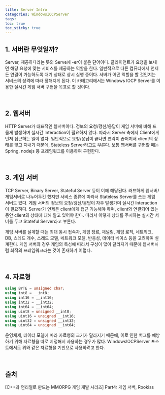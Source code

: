 ```yaml
---
title: Server Intro
categories: WindowsIOCPServer
tags: 
toc: true
toc_sticky: true
---
```

## **1. 서버란 무엇일까?**

Server, 제공하다라는 뜻의 Serve에 -er이 붙은 단어이다. 클라이언트가 요청을 보내면 해당 요청에 맞는 서비스를 제공하는 역할을 한다. 일반적으로 다른 컴퓨터에서 언제든 연결이 가능하도록 대기 상태로 상시 실행 중이다. 서버가 어떤 역할을 할 것인지는 서비스의 성격에 따라 정해지게 된다. 이 카테고리에서는 Windows IOCP Server를 이용한 실시간 게임 서버 구현을 목표로 할 것이다. 

<br/>

## **2. 웹서버**

HTTP Server가 대표적인 웹서버이다. 정보의 요청/갱신/응답이 게임 서버에 비해 드물게 발생하며 실시간 Interaction이 필요하지 않다. 따라서  Server 측에서 Client에게 먼저 접근하는 일이 없다. 일반적으로 요청/응답이 끝나면 연락이 끊어져서 client의 상태를 잊고 지내기 때문에, Stateless Server라고도 부른다. 보통 웹서버를 구현할 때는 Spring, nodejs 등 프레임워크를 이용하여 구현한다. 

<br/>

## **3. 게임 서버**

TCP Server, Binary Server, Stateful Server 등이 이에 해당된다. 러프하게 웹서버/게임서버로 나누어두긴 했지만 서비스 종류에 따라서 Stateless Server를 쓰는 게임 서버도 있다. 게임 서버의 정보의 요청/갱신/응답이 자주 발생가며 실시간 Interaction이 필요하다. Server가 언제든 client에게 접근 가능해야 하며, client와 연결되어 있는 동안 client의 상태에 대해 알고 있어야 한다. 따라서 이렇게 상태를 주시하는 실시간 서버를 두고 Stateful Server라고 부른다. 

게임 서버를 설계할 때는 최대 동시 접속자, 게임 장르, 채널링, 게임 로직, 네트워크, DB, 스레드 개수, 스레드 모델, 네트워크 모델, 반응성, 데이터 베이스 등을 고려하여 설계한다. 게임 서버의 경우 게임의 특성에 따라서 구성이 많이 달라지기 때문에 웹서버처럼 최적의 프레임워크라는 것이 존재하기 어렵다.

<br/>

## **4. 자료형**

```c++
using BYTE = unsigned char;
using int8 = __int8;
using int16 = __int16;
using int32 = __int32;
using int64 = __int64;
using uint8 = unsigned __int8;
using uint16 = unsigned __int16;
using uint32 = unsigned __int32;
using uint64 = unsigned __int64;
```

운영체제, 데이터 모델에 따라 자료형의 크기가 달라지기 때문에, 이로 인한 버그를 예방하기 위해 자료형을 따로 지정해서 사용하는 경우가 많다. WindowsIOCPServer 포스트에서도 위와 같은 자료형을 기반으로 사용하려고 한다. 

<br/>

## **출처**

[C++과 언리얼로 만드는 MMORPG 게임 개발 시리즈] Part4: 게임 서버, Rookiss

